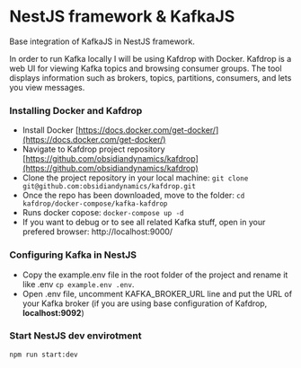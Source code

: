 # NestJS framework & KafkaJS
Base integration of KafkaJS in NestJS framework.

In order to run Kafka locally I will be using Kafdrop with Docker. Kafdrop is a web UI for viewing Kafka topics and browsing consumer groups. The tool displays information such as brokers, topics, partitions, consumers, and lets you view messages.

### Installing Docker and Kafdrop
- Install Docker [https://docs.docker.com/get-docker/](https://docs.docker.com/get-docker/)
- Navigate to Kafdrop project repository [https://github.com/obsidiandynamics/kafdrop](https://github.com/obsidiandynamics/kafdrop)
- Clone the project repository in your local machine: ```git clone git@github.com:obsidiandynamics/kafdrop.git```
- Once the repo has been downloaded, move to the folder: ```cd kafdrop/docker-compose/kafka-kafdrop```
- Runs docker copose: ```docker-compose up -d```
- If you want to debug or to see all related Kafka stuff, open in your prefered browser: http://localhost:9000/

### Configuring Kafka in NestJS
- Copy the example.env file in the root folder of the project and rename it like .env ```cp example.env .env```.
- Open .env file, uncomment KAFKA_BROKER_URL line and put the URL of your Kafka broker (if you are using base configuration of Kafdrop, **localhost:9092**)

### Start NestJS dev envirotment
```npm run start:dev```
